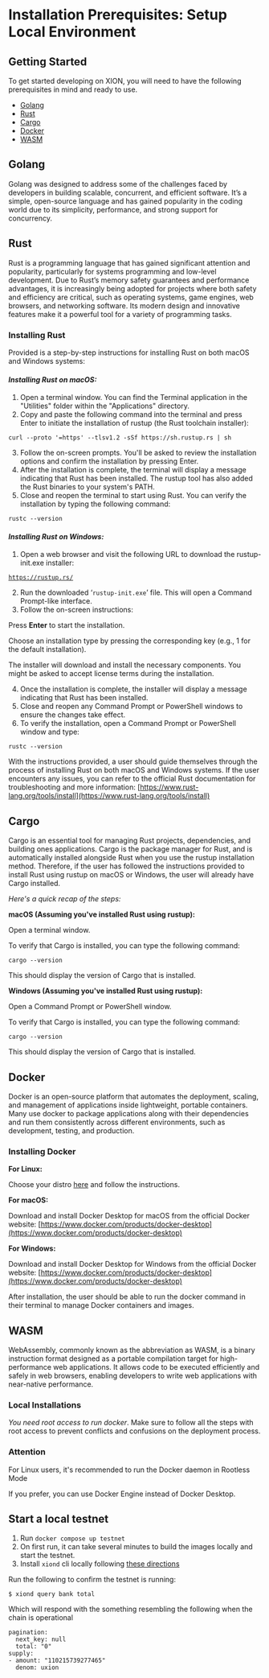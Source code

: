 # Installation Prerequisites: Setup Local Environment

## **Getting Started**

To get started developing on XION, you will need to have the following prerequisites in mind and ready to use.

* [Golang](https://go.dev/doc/install)
* [Rust](https://www.rust-lang.org/)
* [Cargo](https://doc.rust-lang.org/cargo/commands/cargo-install.html)
* [Docker](https://docs.docker.com/get-docker/)
* [WASM](https://webassembly.org/)

## Golang

Golang was designed to address some of the challenges faced by developers in building scalable, concurrent, and efficient software. It’s a simple, open-source language and has gained popularity in the coding world due to its simplicity, performance, and strong support for concurrency.

## Rust

Rust is a programming language that has gained significant attention and popularity, particularly for systems programming and low-level development. Due to Rust’s memory safety guarantees and performance advantages, it is increasingly being adopted for projects where both safety and efficiency are critical, such as operating systems, game engines, web browsers, and networking software. Its modern design and innovative features make it a powerful tool for a variety of programming tasks.

### Installing Rust

Provided is a step-by-step instructions for installing Rust on both macOS and Windows systems:

#### _Installing Rust on macOS:_

1. Open a terminal window. You can find the Terminal application in the "Utilities" folder within the "Applications" directory.
2. Copy and paste the following command into the terminal and press Enter to initiate the installation of rustup (the Rust toolchain installer):

`curl --proto '=https' --tlsv1.2 -sSf https://sh.rustup.rs | sh`

3. Follow the on-screen prompts. You'll be asked to review the installation options and confirm the installation by pressing Enter.
4. After the installation is complete, the terminal will display a message indicating that Rust has been installed. The rustup tool has also added the Rust binaries to your system's PATH.
5. Close and reopen the terminal to start using Rust. You can verify the installation by typing the following command:

`rustc --version`

#### _Installing Rust on Windows:_

1. Open a web browser and visit the following URL to download the rustup-init.exe installer:

[`https://rustup.rs/`](https://rustup.rs/)

2. Run the downloaded ‘`rustup-init.exe`’ file. This will open a Command Prompt-like interface.
3. Follow the on-screen instructions:

Press **Enter** to start the installation.

Choose an installation type by pressing the corresponding key (e.g., 1 for the default installation).

The installer will download and install the necessary components. You might be asked to accept license terms during the installation.

4. Once the installation is complete, the installer will display a message indicating that Rust has been installed.
5. Close and reopen any Command Prompt or PowerShell windows to ensure the changes take effect.
6. To verify the installation, open a Command Prompt or PowerShell window and type:

`rustc --version`

With the instructions provided, a user should guide themselves through the process of installing Rust on both macOS and Windows systems. If the user encounters any issues, you can refer to the official Rust documentation for troubleshooting and more information: [https://www.rust-lang.org/tools/install](https://www.rust-lang.org/tools/install)

## Cargo

Cargo is an essential tool for managing Rust projects, dependencies, and building ones applications. Cargo is the package manager for Rust, and is automatically installed alongside Rust when you use the rustup installation method. Therefore, if the user has followed the instructions provided to install Rust using rustup on macOS or Windows, the user will already have Cargo installed.

_Here's a quick recap of the steps:_

**macOS (Assuming you've installed Rust using rustup):**

Open a terminal window.

To verify that Cargo is installed, you can type the following command:

`cargo --version`

This should display the version of Cargo that is installed.



**Windows (Assuming you've installed Rust using rustup):**

Open a Command Prompt or PowerShell window.

To verify that Cargo is installed, you can type the following command:

`cargo --version`

This should display the version of Cargo that is installed.



## Docker

Docker is an open-source platform that automates the deployment, scaling, and management of applications inside lightweight, portable containers. Many use docker to package applications along with their dependencies and run them consistently across different environments, such as development, testing, and production.

### Installing Docker

**For Linux:**

Choose your distro [here](https://docs.docker.com/engine/install/) and follow the instructions.

**For macOS:**

Download and install Docker Desktop for macOS from the official Docker website: [https://www.docker.com/products/docker-desktop](https://www.docker.com/products/docker-desktop)

**For Windows:**

Download and install Docker Desktop for Windows from the official Docker website: [https://www.docker.com/products/docker-desktop](https://www.docker.com/products/docker-desktop)

After installation, the user should be able to run the docker command in their terminal to manage Docker containers and images.



## WASM

WebAssembly, commonly known as the abbreviation as WASM, is a binary instruction format designed as a portable compilation target for high-performance web applications. It allows code to be executed efficiently and safely in web browsers, enabling developers to write web applications with near-native performance.



### Local Installations

_You need root access to run docker_. Make sure to follow all the steps with root access to prevent conflicts and confusions on the deployment process.

### Attention

For Linux users, it's recommended to run the Docker daemon in Rootless Mode

If you prefer, you can use Docker Engine instead of Docker Desktop.



## Start a local testnet

1. Run `docker compose up testnet`
2. On first run, it can take several minutes to build the images locally and start the testnet.
3. Install `xiond` cli locally following [these directions](interact-with-xion-chain-setup-xion-daemon.md)

Run the following to confirm the testnet is running:

```
$ xiond query bank total
```

Which will respond with the something resembling the following when the chain is operational

```
pagination:
  next_key: null
  total: "0"
supply:
- amount: "110215739277465"
  denom: uxion
```

